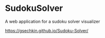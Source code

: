 # SudokuSolver
A web application for a sudoku solver visualizer

https://gsechkin.github.io/Sudoku-Solver/

